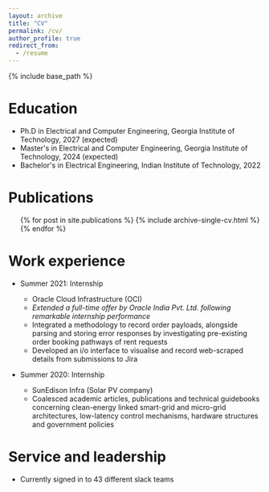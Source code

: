 ```yaml
---
layout: archive
title: "CV"
permalink: /cv/
author_profile: true
redirect_from:
  - /resume
---
```


{% include base_path %}

Education
======
* Ph.D in Electrical and Computer Engineering, Georgia Institute of Technology, 2027 (expected)
* Master's in Electrical and Computer Engineering, Georgia Institute of Technology, 2024 (expected)
* Bachelor's in Electrical Engineering, Indian Institute of Technology, 2022

Publications
======
  <ul>{% for post in site.publications %}
    {% include archive-single-cv.html %}
  {% endfor %}</ul>

Work experience
======
* Summer 2021: Internship
  * Oracle Cloud Infrastructure (OCI)
  * *Extended a full-time offer by Oracle India Pvt. Ltd. following remarkable internship performance*
  * Integrated a methodology to record order payloads, alongside parsing and storing error responses by investigating pre-existing order booking pathways of rent requests 
  * Developed an i/o interface to visualise and record web-scraped details from submissions to Jira

* Summer 2020: Internship
  * SunEdison Infra (Solar PV company)
  * Coalesced academic articles, publications and technical guidebooks concerning clean-energy linked smart-grid and micro-grid architectures, low-latency control mechanisms, hardware structures and government policies
    
Service and leadership
======
* Currently signed in to 43 different slack teams
